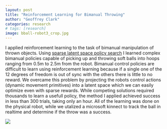 ```yaml
---
layout: post
title: "Reinforcement Learning for Bimanual Throwing"
author: "Geoffrey Clark"
categories: research
# tags: [research]
image: bball-robot3_crop.jpg
---
```


I applied reinforcement learning to the task of bimanual manipulation of thrown objects. Using [sparse latent space policy search](https://www.aaai.org/ocs/index.php/AAAI/AAAI16/paper/download/12275/11822) I learned complex bimanual policies capable of picking up and throwing soft balls into hoops ranging from 0.5m to 2.5m from the robot. Bimanual control policies are difficult to learn using reinforcement learning because if a single one of the 12 degrees of freedom is out of sync with the others there is little to no reward. We overcame this problem by projecting the robots control actions (dynamic movement primitives) into a latent space which we can easily optimize even with sparse rewards. While competing solutions required thousands to learn a usefull policy, the method I applied achieved success in less than 300 trials, taking only an hour. All of the learning was done on the physical robot, while we utalized a microsoft kinnect to track the ball in realtime and determine if the throw was a success.

![](/assets/img/basketball.gif)




